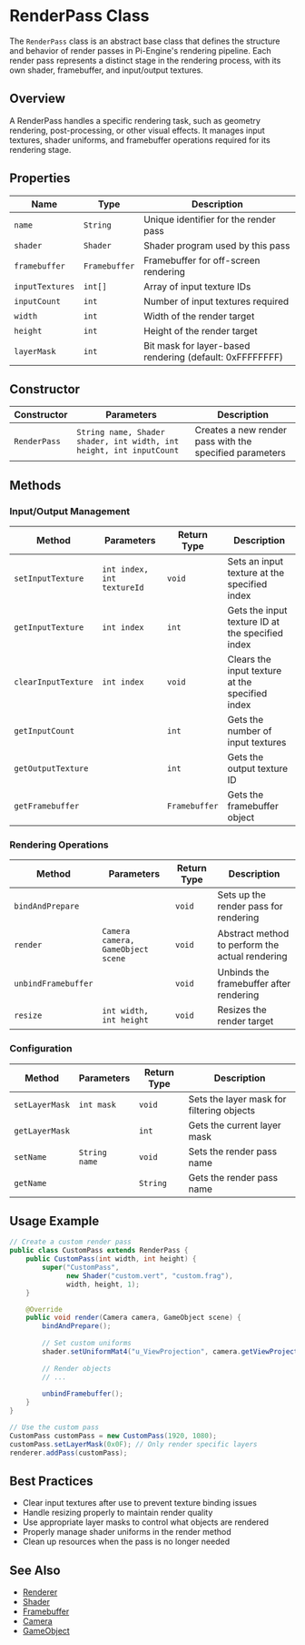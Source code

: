 # RenderPass Class

The `RenderPass` class is an abstract base class that defines the structure and behavior of render passes in Pi-Engine's rendering pipeline. Each render pass represents a distinct stage in the rendering process, with its own shader, framebuffer, and input/output textures.

## Overview

A RenderPass handles a specific rendering task, such as geometry rendering, post-processing, or other visual effects. It manages input textures, shader uniforms, and framebuffer operations required for its rendering stage.

## Properties

| Name | Type | Description |
|------|------|-------------|
| `name` | `String` | Unique identifier for the render pass |
| `shader` | `Shader` | Shader program used by this pass |
| `framebuffer` | `Framebuffer` | Framebuffer for off-screen rendering |
| `inputTextures` | `int[]` | Array of input texture IDs |
| `inputCount` | `int` | Number of input textures required |
| `width` | `int` | Width of the render target |
| `height` | `int` | Height of the render target |
| `layerMask` | `int` | Bit mask for layer-based rendering (default: 0xFFFFFFFF) |

## Constructor

| Constructor | Parameters | Description |
|------------|------------|-------------|
| `RenderPass` | `String name, Shader shader, int width, int height, int inputCount` | Creates a new render pass with the specified parameters |

## Methods

### Input/Output Management

| Method | Parameters | Return Type | Description |
|--------|------------|-------------|-------------|
| `setInputTexture` | `int index, int textureId` | `void` | Sets an input texture at the specified index |
| `getInputTexture` | `int index` | `int` | Gets the input texture ID at the specified index |
| `clearInputTexture` | `int index` | `void` | Clears the input texture at the specified index |
| `getInputCount` | | `int` | Gets the number of input textures |
| `getOutputTexture` | | `int` | Gets the output texture ID |
| `getFramebuffer` | | `Framebuffer` | Gets the framebuffer object |

### Rendering Operations

| Method | Parameters | Return Type | Description |
|--------|------------|-------------|-------------|
| `bindAndPrepare` | | `void` | Sets up the render pass for rendering |
| `render` | `Camera camera, GameObject scene` | `void` | Abstract method to perform the actual rendering |
| `unbindFramebuffer` | | `void` | Unbinds the framebuffer after rendering |
| `resize` | `int width, int height` | `void` | Resizes the render target |

### Configuration

| Method | Parameters | Return Type | Description |
|--------|------------|-------------|-------------|
| `setLayerMask` | `int mask` | `void` | Sets the layer mask for filtering objects |
| `getLayerMask` | | `int` | Gets the current layer mask |
| `setName` | `String name` | `void` | Sets the render pass name |
| `getName` | | `String` | Gets the render pass name |

## Usage Example

```java
// Create a custom render pass
public class CustomPass extends RenderPass {
    public CustomPass(int width, int height) {
        super("CustomPass", 
              new Shader("custom.vert", "custom.frag"), 
              width, height, 1);
    }

    @Override
    public void render(Camera camera, GameObject scene) {
        bindAndPrepare();
        
        // Set custom uniforms
        shader.setUniformMat4("u_ViewProjection", camera.getViewProjectionMatrix());
        
        // Render objects
        // ...
        
        unbindFramebuffer();
    }
}

// Use the custom pass
CustomPass customPass = new CustomPass(1920, 1080);
customPass.setLayerMask(0x0F); // Only render specific layers
renderer.addPass(customPass);
```

## Best Practices
- Clear input textures after use to prevent texture binding issues
- Handle resizing properly to maintain render quality
- Use appropriate layer masks to control what objects are rendered
- Properly manage shader uniforms in the render method
- Clean up resources when the pass is no longer needed

## See Also
- [Renderer](Renderer.md)
- [Shader](Shader.md)
- [Framebuffer](Framebuffer.md)
- [Camera](../Core/Camera.md)
- [GameObject](../GameObject/GameObject.md)
